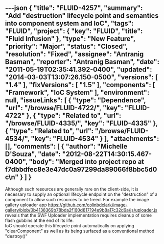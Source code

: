 ---json
{
  "title": "FLUID-4257",
  "summary": "Add \"destruction\" lifecycle point and semantics into component system and IoC",
  "tags": "FLUID",
  "project": {
    "key": "FLUID",
    "title": "Fluid Infusion"
  },
  "type": "New Feature",
  "priority": "Major",
  "status": "Closed",
  "resolution": "Fixed",
  "assignee": "Antranig Basman",
  "reporter": "Antranig Basman",
  "date": "2011-05-19T02:35:41.392-0400",
  "updated": "2014-03-03T13:07:26.150-0500",
  "versions": [
    "1.4"
  ],
  "fixVersions": [
    "1.5"
  ],
  "components": [
    "Framework",
    "IoC System"
  ],
  "environment": null,
  "issueLinks": [
    {
      "type": "Dependence",
      "url": "/browse/FLUID-4722/",
      "key": "FLUID-4722"
    },
    {
      "type": "Related to",
      "url": "/browse/FLUID-4335/",
      "key": "FLUID-4335"
    },
    {
      "type": "Related to",
      "url": "/browse/FLUID-4534/",
      "key": "FLUID-4534"
    }
  ],
  "attachments": [],
  "comments": [
    {
      "author": "Michelle D'Souza",
      "date": "2012-08-22T14:30:15.467-0400",
      "body": "Merged into project repo at f7dbbdfec8e3e47dc0a97299da89066f8bbc5d0c\n"
    }
  ]
}
---
Although such resources are generally rare on the client-side, it is necessary to supply an optional lifecycle endpoint on the "destruction" of a component to allow such resources to be freed. For example the image gallery uploader app <https://github.com/colinbdclark/image-gallery/blob/0b4138369b78bda2f160d817194e9b8a17c32d6a/js/uploader.js> reveals that the SWF Uploader implementation requires cleanup of some flash gubbins at the end of its life. \
IoC should operate this lifecycle point automatically on applying "clearComponent" as well as its being surfaced as a conventional method "destroy()"

        